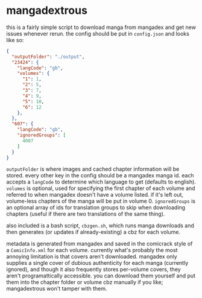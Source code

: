 # mangadextrous
this is a fairly simple script to download manga from mangadex and get new issues whenever rerun. the config should be put in `config.json` and looks like so:

```json
{
  "outputFolder": "./output",
  "23424": {
    "langCode": "gb",
    "volumes": {
      "1": 1,
      "2": 5,
      "3": 7,
      "4": 9,
      "5": 10,
      "6": 12
    },
  },
  "607": {
    "langCode": "gb",
    "ignoredGroups": [
      4007
    ]
  }
}
```

`outputFolder` is where images and cached chapter information will be stored. every other key in the config should be a mangadex manga id. each accepts a `langCode` to determine which language to get (defaults to english). `volumes` is optional, used for specifying the first chapter of each volume and referred to when mangadex doesn't have a volume listed. if it's left out, volume-less chapters of the manga will be put in volume 0. `ignoredGroups` is an optional array of ids for translation groups to skip when downloading chapters (useful if there are two translations of the same thing).

also included is a bash script, `cbzgen.sh`, which runs manga downloads and then generates (or updates if already-existing) a cbz for each volume.

metadata is generated from mangadex and saved in the comicrack style of a `ComicInfo.xml` for each volume. currently what's probably the most annoying limitation is that covers aren't downloaded. mangadex only supplies a single cover of dubious authenticity for each manga (currently ignored), and though it also frequently stores per-volume covers, they aren't programattically accessible. you can download them yourself and put them into the chapter folder or volume cbz manually if you like; mangadextrous won't tamper with them.

